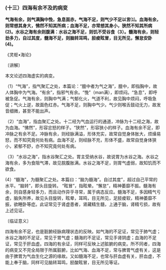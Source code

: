 ### (十三）四海有余不及的病变

**气海有余，则气满胸中悗，急息面赤，气海不足，则气少不足以言⑴。血海有余，则常想其身大，怫然不知其所病；血海不足，亦常想其身小，狭然不知其所病(2)。水谷之海有余则腹满：水谷之海不足，则饥不受谷食（3）。髓海有余，则轻劲多力，自过其度，髓海不足，则脑转耳鸣，胫痠眩冒，目无所见，懈怠安卧(4)。**

​《灵枢•海论》

〔讲解〕

本文论述四海虚实的病变。

（1）“气海”，指气聚汇之处，本篇论：“膻中者为气之海”，膻中，即指胸中，故人体胸中为气海。“有余”，指邪气有余。“悗”（man满），即烦闷。“急息”，即呼被急促。气海有余，则胸中气满；气郁化火，气道不利，故见胸中烦闷，呼吸急促；气火上逆，故面色红赤。气海不足，则胸中气少。气少则喉舌鼓动无力，故发音细微，甚至不能出声。

（2）“血海”，指血聚汇之处。十二经为气血运行的通道，冲脉为十二经之海，故为血海。“怫然”，形容忿怒的样子。“狭然”，形容狭小的样子。血海有余不足，即冲脉之有余不足。冲脉有余，则经脉满溢，形体充实，故常自觉身体胀大，烦燥易怒，而不知究竟何处有病。血海不足，则经脉不充，形体不盛，故常自觉身体狭小，紧郁不舒，亦不知究竟何处有病。

（3）“水谷之海”，指水谷聚汇之处。胃主受纳水谷，故说胃为水谷之海。水谷之海有余，多为食阻气滞，故见脘腹胀满。水谷之海不足，则胃气虚弱，故知饥而不欲食。

(4）“髓海”，为髓聚汇之处。本篇曰：“脑为髓海”。自过其度”，超过自己平常的水平。“脑转”，即头目旋转。
“眩冒”，指眩晕。“懈怠”，精神萎靡不振。髓海有余，则自感身轻多力，而且动作异乎寻常，属于病态反应。髓海不足，多因精气亏虚，脑失所养，故见头目旋转，眩晕，耳鸣，目无所见，足胫痠软，精神萎靡不振，欲睡卧等症。此证常见于肾虚患者，肾藏精生髓，上通于脑，肾精亏损，故有上述见证。

〔临证意义〕

四海有余不足，也是脏腑经脉病理状态的反映。如气海的不足证，常见于肺气虚；水谷之海的不足证，常见于胃气虚；髓海的不足证，常见手肾阴虚；血海的不足证，常见于肝血虚。四海的有余证，同样可反映上述脏腑的病变。所不同者，四海的病变又不完全局限于所属脏腑，比如气海、血海不足，常与脾胃气虚有关，这是由于脾胃为气血生化之源的缘故。又如髓海不足，也常与肝血虚有关，肝血虚，不能上奉于脑，同样可见脑转耳鸣，胫酸眩冒，目无所见等证。

